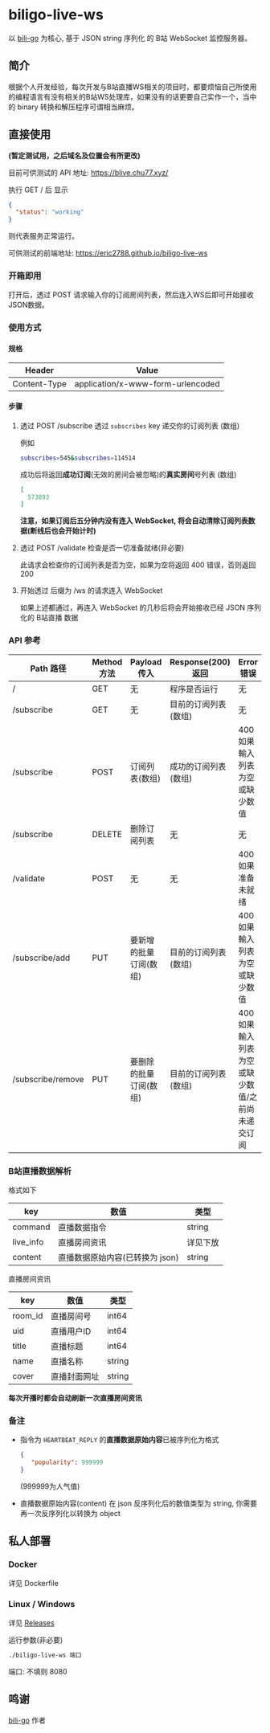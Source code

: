 # biligo-live-ws

以 [bili-go](https://github.com/iyear/biligo-live) 为核心, 基于 JSON string 序列化 的 B站 WebSocket 监控服务器。

## 简介

根据个人开发经验，每次开发与B站直播WS相关的项目时，都要烦恼自己所使用的编程语言有没有相关的B站WS处理库，如果没有的话更要自己实作一个，当中的 binary 转换和解压程序可谓相当麻烦。

## 直接使用
**(暂定测试用，之后域名及位置会有所更改)**

目前可供测试的 API 地址: https://blive.chu77.xyz/

执行 GET / 后 显示

```json
{
  "status": "working"
}

```
则代表服务正常运行。

可供测试的前端地址: https://eric2788.github.io/biligo-live-ws

### 开箱即用

打开后，透过 POST 请求输入你的订阅房间列表，然后连入WS后即可开始接收JSON数据。

### 使用方式

#### 规格

| Header      | Value |
| ----------- | ----------- |
| Content-Type      | application/x-www-form-urlencoded       |


#### 步骤

1. 透过 POST /subscribe 透过 `subscribes` key 递交你的订阅列表 (数组)

    例如
    
    ```bash
    subscribes=545&subscribes=114514
    ```
    
    成功后将返回**成功订阅**(无效的房间会被忽略)的**真实房间**号列表 (数组)
    
    ```json
    [
      573893
    ]
    ```

   **注意，如果订阅后五分钟内没有连入 WebSocket, 将会自动清除订阅列表数据(断线后也会开始计时)**


2. 透过 POST /validate 检查是否一切准备就绪(非必要)

    此请求会检查你的订阅列表是否为空，如果为空将返回 400 错误，否则返回 200


3. 开始透过 后缀为 /ws 的请求连入 WebSocket

   如果上述都通过，再连入 WebSocket 的几秒后将会开始接收已经 JSON 序列化的 B站直播 数据

### API 参考

| Path 路径 | Method 方法 | Payload 传入 | Response(200) 返回 | Error 错误 |
| -------- | ----------- | ------------------ | ------------ | ----- |
| /   | GET | 无 | 程序是否运行 | 无 |
| /subscribe | GET | 无 | 目前的订阅列表(数组) | 无 |
| /subscribe | POST | 订阅列表(数组) | 成功的订阅列表(数组) | 400 如果輸入列表为空或缺少数值 |
| /subscribe | DELETE | 删除订阅列表 | 无 | 无 |
| /validate | POST | 无 | 无 | 400 如果准备未就绪 |
| /subscribe/add | PUT | 要新增的批量订阅(数组) | 目前的订阅列表(数组) | 400 如果輸入列表为空或缺少数值 |
| /subscribe/remove | PUT | 要删除的批量订阅(数组) | 目前的订阅列表(数组) | 400 如果輸入列表为空或缺少数值/之前尚未递交订阅 |

### B站直播数据解析

格式如下

| key | 数值 | 类型 |
| ---- | --- | ---- |
| command | 直播数据指令 | string |
| live_info | 直播房间资讯 | 详见下放 |
| content | 直播数据原始内容(已转换为 json) | string |

直播房间资讯

| key | 数值 | 类型 |
| ---- | --- | ---- |
| room_id | 直播房间号 | int64 |
| uid | 直播用户ID | int64 |
| title | 直播标题 | int64 |
| name | 直播名称 | string |
| cover | 直播封面网址 | string |

**每次开播时都会自动刷新一次直播房间资讯**

### 备注

- 指令为 `HEARTBEAT_REPLY` 的**直播数据原始内容**已被序列化为格式

   ```json
   {
      "popularity": 999999
   }
   ```
   (999999为人气值)


- 直播数据原始内容(content) 在 json 反序列化后的数值类型为 string, 你需要再一次反序列化以转换为 object


## 私人部署

### Docker
详见 Dockerfile

### Linux / Windows

详见 [Releases](https://github.com/eric2788/biligo-live-ws/releases)

运行参数(非必要)

```bash
./biligo-live-ws 端口
```

端口: 不填则 8080

## 鸣谢

[bili-go](https://github.com/iyear/biligo-live) 作者
